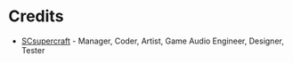 # Credits

-   [SCsupercraft](https://scratch.mit.edu/users/SCsupercraft/) - Manager, Coder, Artist, Game Audio Engineer, Designer, Tester
